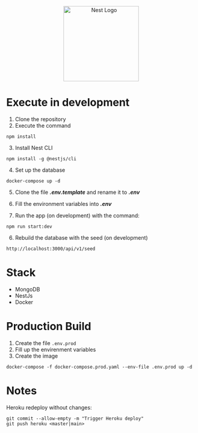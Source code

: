 <p align="center">
  <a href="http://nestjs.com/" target="blank"><img src="https://nestjs.com/img/logo-small.svg" width="200" alt="Nest Logo" /></a>
</p>

# Execute in development

1. Clone the repository
2. Execute the command
```
npm install
```
3. Install Nest CLI 
```
npm install -g @nestjs/cli
```
4. Set up the database
```
docker-compose up -d
```
5. Clone the file ___.env.template___ and rename it to  ___.env___

6. Fill the environment variables into ___.env___

7. Run the app (on development) with the command: 
```
npm run start:dev
```
6. Rebuild the database with the seed (on development)
```
http://localhost:3000/api/v1/seed
```

# Stack
* MongoDB
* NestJs
* Docker

# Production Build
1. Create the file ```.env.prod```
2. Fill up the envirenment variables
3. Create the image
```
docker-compose -f docker-compose.prod.yaml --env-file .env.prod up -d
```


# Notes
Heroku redeploy without changes:
```
git commit --allow-empty -m "Trigger Heroku deploy"
git push heroku <master|main>
```